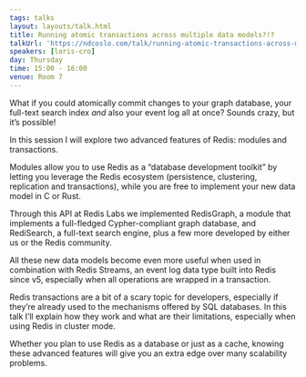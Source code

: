 ```yaml
---
tags: talks
layout: layouts/talk.html
title: Running atomic transactions across multiple data models?!?
talkUrl: 'https://ndcoslo.com/talk/running-atomic-transactions-across-multiple-data-models/'
speakers: [loris-cro]
day: Thursday
time: 15:00 - 16:00
venue: Room 7
---
```

What if you could atomically commit changes to your graph database, your full-text search index *and* also your event log all at once? Sounds crazy, but it’s possible!

In this session I will explore two advanced features of Redis: modules and transactions.

Modules allow you to use Redis as a “database development toolkit” by letting you leverage the Redis ecosystem (persistence, clustering, replication and transactions), while you are free to implement your new data model in C or Rust.

Through this API at Redis Labs we implemented RedisGraph, a module that implements a full-fledged Cypher-compliant graph database, and RediSearch, a full-text search engine, plus a few more developed by either us or the Redis community.

All these new data models become even more useful when used in combination with Redis Streams, an event log data type built into Redis since v5, especially when all operations are wrapped in a transaction.

Redis transactions are a bit of a scary topic for developers, especially if they’re already used to the mechanisms offered by SQL databases. In this talk I’ll explain how they work and what are their limitations, especially when using Redis in cluster mode.

Whether you plan to use Redis as a database or just as a cache, knowing these advanced features will give you an extra edge over many scalability problems.